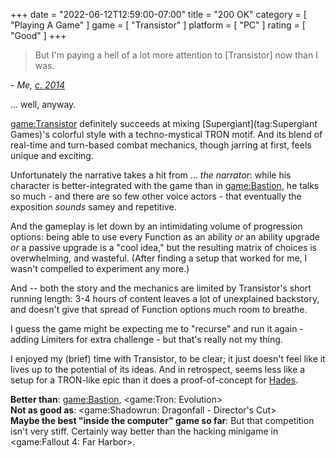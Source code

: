 +++
date = "2022-06-12T12:59:00-07:00"
title = "200 OK"
category = [ "Playing A Game" ]
game = [ "Transistor" ]
platform = [ "PC" ]
rating = [ "Good" ]
+++

> But I'm paying a hell of a lot more attention to [Transistor] now than I was.

<i>- Me, [c. 2014]($SiteBaseURL$2014/05/17/keeping-my-eyes-peeled-for-bruce-boxleitner/)</i>

... well, anyway.

<game:Transistor> definitely succeeds at mixing [Supergiant](tag:Supergiant Games)'s colorful style with a techno-mystical TRON motif.  And its blend of real-time and turn-based combat mechanics, though jarring at first, feels unique and exciting.

Unfortunately the narrative takes a hit from ... <i>the narrator</i>: while his character is better-integrated with the game than in <game:Bastion>, he talks so much - and there are so few other voice actors - that eventually the exposition <i>sounds</i> samey and repetitive.

And the gameplay is let down by an intimidating volume of progression options: being able to use every Function as an ability <i>or</i> an ability upgrade <i>or</i> a passive upgrade is a "cool idea," but the resulting matrix of choices is overwhelming, and wasteful.  (After finding a setup that worked for me, I wasn't compelled to experiment any more.)

And -- both the story and the mechanics are limited by Transistor's short running length: 3-4 hours of content leaves a lot of unexplained backstory, and doesn't give that spread of Function options much room to breathe.

I guess the game might be expecting me to "recurse" and run it again - adding Limiters for extra challenge - but that's really not my thing.

I enjoyed my (brief) time with Transistor, to be clear; it just doesn't feel like it lives up to the potential of its ideas.  And in retrospect, seems less like a setup for a TRON-like epic than it does a proof-of-concept for [Hades](game:Hades (2020)).

<b>Better than</b>: <game:Bastion>, <game:Tron: Evolution>  
<b>Not as good as</b>: <game:Shadowrun: Dragonfall - Director's Cut>  
<b>Maybe the best "inside the computer" game so far</b>: But that competition isn't very stiff.  Certainly way better than the hacking minigame in <game:Fallout 4: Far Harbor>.
